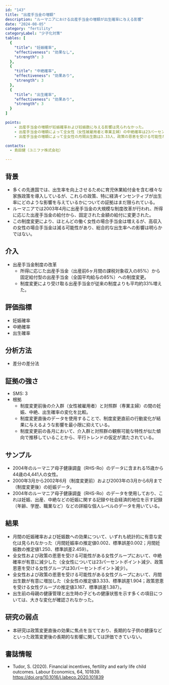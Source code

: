 ```yaml
---
id: "143"
title: "出産手当金の増額"
description: "ルーマニアにおける出産手当金の増額が出生確率に与える影響"
date: "2024-08-05"
category: "fertility"
categoryLabel: "少子化対策"
tables: [
  {
    "title": "妊娠確率",
    "effectiveness": "効果なし",
    "strength": 3
  },
  {
    "title": "中絶確率",
    "effectiveness": "効果あり",
    "strength": 3
  },
  {
    "title": "出生確率",
    "effectiveness": "効果あり",
    "strength": 3
  }
]

points:
    - 出産手当金の増額が妊娠確率および妊娠数に与える影響は見られなかった。
    - 出産手当金の増額によって全女性（女性被雇用者と専業主婦）の中絶確率は23パーセントポイント減少し、政策の恩恵を受ける可能性がある女性グループ（主に社会経済的地位が低い女性）は30パーセントポイント減少した。
    - 出産手当金の増額によって全女性の月間出生数は3.33人、政策の恩恵を受ける可能性がある女性グループは3.16人増加した。

contacts:
  - 島田健（ユニファ株式会社）

---
```


## 背景 
- 多くの先進国では、出生率を向上させるために育児休業給付金を含む様々な家族政策を導入しているが、これらの政策、特に経済インセンティブが出生率にどのような影響を与えているかについての証拠はまだ限られている。
- ルーマニアでは2003年4月に出産手当金の大規模な制度改革が行われ、所得に応じた出産手当金の給付から、固定された金額の給付に変更された。
- この制度変更により、ほとんどの働く女性の場合手当金は増えるが、高収入の女性の場合手当金は減る可能性があり、総合的な出生率への影響は明らかではない。

## 介入
- 出産手当金制度の改革
    - 所得に応じた出産手当金（出産前6ヶ月間の課税対象収入の85%）から固定給付型の出産手当金（全国平均給与の85%）への制度変更。
    - 制度変更により受け取る出産手当金が従来の制度よりも平均約33%増えた。

## 評価指標
- 妊娠確率
- 中絶確率
- 出生確率

## 分析方法
- 差分の差分法

## 証拠の強さ
- SMS: 3
- 根拠 
    - 制度変更前後の介入群（女性被雇用者）と対照群（専業主婦）の間の妊娠、中絶、出生確率の変化を比較。
    - 制度変更直後のデータを使用することで、制度変更直前の行動変化が結果に与えるような影響を最小限に抑えている。
    - 制度変更前の各月において、介入群と対照群の観察可能な特性が似た傾向で推移していることから、平行トレンドの仮定が満たされている。

## サンプル
- 2004年のルーマニア母子健康調査（RHS-Ro）のデータに含まれる15歳から44歳の4,441人の女性。
- 2000年3月から2002年6月（制度変更前）および2003年の3月から6月まで（制度変更後）の妊娠データ。
- 2004年のルーマニア母子健康調査（RHS-Ro）のデータを使用しており、これは妊娠、出産、中絶などの妊娠に関する記録や社会経済的地位を示す記録（年齢、学歴、職業など）などの詳細な個人レベルのデータを用いている。

## 結果
- 月間の妊娠確率および妊娠数への効果について、いずれも統計的に有意な変化は見られなかった（月間妊娠率の推定値0.002、標準誤差0.002；月間妊娠数の推定値1.250、標準誤差2.459）。
- 全女性および政策の恩恵を受ける可能性がある女性グループにおいて、中絶確率が有意に減少した（全女性については23パーセントポイント減少、政策恩恵を受ける女性グループは30パーセントポイント減少）。
- 全女性および政策の恩恵を受ける可能性がある女性グループにおいて、月間出生数が有意に増加した（全女性の推定値3.333、標準誤差1.904；政策恩恵を受ける女性グループの推定値3.167、標準誤差1.387）。
- 出生前の母親の健康管理と出生時の子どもの健康状態を示す多くの項目については、大きな変化が確認されなかった。

## 研究の弱点
- 本研究は政策変更直後の効果に焦点を当てており、長期的な子供の健康などといった政策変更後の長期的な影響に関しては評価できていない。

## 書誌情報
- Tudor, S. (2020). Financial incentives, fertility and early life child outcomes. Labour Economics, 64, 101839. https://doi.org/10.1016/j.labeco.2020.101839

